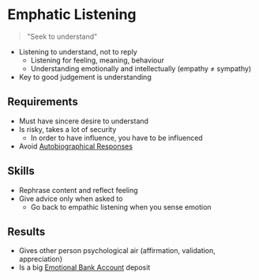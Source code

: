 # Emphatic Listening

> "Seek to understand"

- Listening to understand, not to reply
  - Listening for feeling, meaning, behaviour
  - Understanding emotionally and intellectually (empathy ≠ sympathy)
- Key to good judgement is understanding

## Requirements

- Must have sincere desire to understand
- Is risky, takes a lot of security
  - In order to have influence, you have to be influenced
- Avoid [Autobiographical Responses](./autobiographical-responses.md)

## Skills

- Rephrase content and reflect feeling
- Give advice only when asked to
  - Go back to empathic listening when you sense emotion

## Results

- Gives other person psychological air (affirmation, validation, appreciation)
- Is a big [Emotional Bank Account](../c5-interdependence/emotional-bank-account.md) deposit
